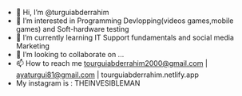 - 👋 Hi, I’m @turguiabderrahim
- 👀 I’m interested in Programming Devlopping(videos games,mobile games) and Soft-hardware testing 
- 🌱 I’m currently learning  IT Support fundamentals and social media Marketing
- 💞️ I’m looking to collaborate on ...
- 📫 How to reach me tourguiabderrahim2000@gmail.com | ayaturgui81@gmail.com | tourguiabderrahim.netlify.app 
- My instagram is : THEINVESIBLEMAN
<!---
turguiabderrahim/turguiabderrahim is a ✨ special ✨ repository because its `README.md` (this file) appears on your GitHub profile.
You can click the Preview link to take a look at your changes.
--->
